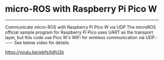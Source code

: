 # micro-ROS with Raspberry Pi Pico W
-----
Communicate micro-ROS with Raspberry Pi Pico W via UDP
The microROS official sample program for Raspberry Pi Pico uses UART as the transport layer, but this code use Pico W's WiFi for wireless communication via UDP.-----
See below video for details.

https://youtu.be/wbfsXdfcl2k

